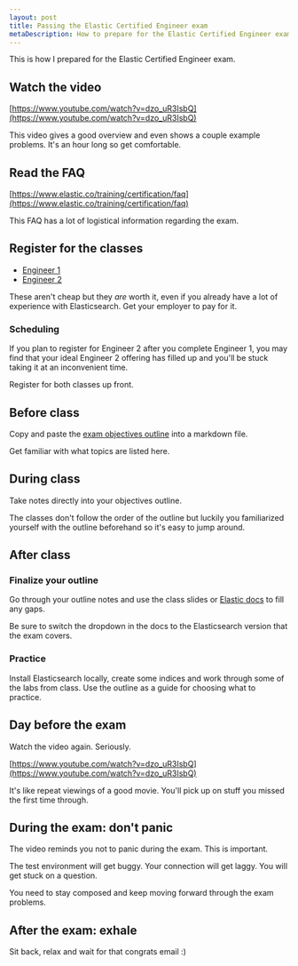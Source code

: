 ```yaml
---
layout: post
title: Passing the Elastic Certified Engineer exam
metaDescription: How to prepare for the Elastic Certified Engineer exam
---
```


This is how I prepared for the Elastic Certified Engineer exam.

## Watch the video

[https://www.youtube.com/watch?v=dzo_uR3IsbQ](https://www.youtube.com/watch?v=dzo_uR3IsbQ)

This video gives a good overview and even shows a couple example problems. It's an hour long so get comfortable.

## Read the FAQ

[https://www.elastic.co/training/certification/faq](https://www.elastic.co/training/certification/faq)

This FAQ has a lot of logistical information regarding the exam.

## Register for the classes

- [Engineer 1](https://www.elastic.co/training/elasticsearch-engineer-1)
- [Engineer 2](https://www.elastic.co/training/elasticsearch-engineer-2)

These aren't cheap but they *are* worth it, even if you already have a lot of experience with Elasticsearch. Get your employer to pay for it.

### Scheduling

If you plan to register for Engineer 2 after you complete Engineer 1, you may find that your ideal Engineer 2 offering has filled up and you'll be stuck taking it at an inconvenient time.

Register for both classes up front.

## Before class

Copy and paste the [exam objectives outline](https://training.elastic.co/exam/elastic-certified-engineer#objectives) into a markdown file.

Get familiar with what topics are listed here.

## During class

Take notes directly into your objectives outline.

The classes don't follow the order of the outline but luckily you familiarized yourself with the outline beforehand so it's easy to jump around.

## After class

### Finalize your outline

Go through your outline notes and use the class slides or [Elastic docs](https://www.elastic.co/docs) to fill any gaps.

Be sure to switch the dropdown in the docs to the Elasticsearch version that the exam covers.

### Practice

Install Elasticsearch locally, create some indices and work through some of the labs from class. Use the outline as a guide for choosing what to practice.

## Day before the exam

Watch the video again. Seriously.

[https://www.youtube.com/watch?v=dzo_uR3IsbQ](https://www.youtube.com/watch?v=dzo_uR3IsbQ)

It's like repeat viewings of a good movie. You'll pick up on stuff you missed the first time through.

## During the exam: don't panic

The video reminds you not to panic during the exam. This is important.

The test environment will get buggy. Your connection will get laggy. You will get stuck on a question.

You need to stay composed and keep moving forward through the exam problems.

## After the exam: exhale

Sit back, relax and wait for that congrats email :)
